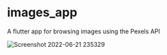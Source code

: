 # images_app

A flutter app for browsing images using the Pexels API

![Screenshot 2022-06-21 235329](https://user-images.githubusercontent.com/70541804/174910475-9b2c663a-f265-4979-8aba-5bbcf18dc045.png)


